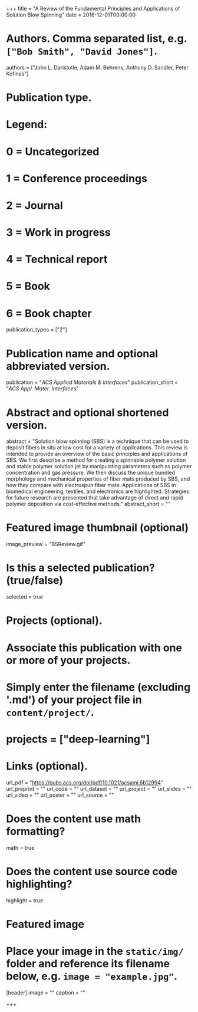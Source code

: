 +++
title = "A Review of the Fundamental Principles and Applications of Solution Blow Spinning"
date = 2016-12-01T00:00:00

# Authors. Comma separated list, e.g. `["Bob Smith", "David Jones"]`.
authors = ["John L. Daristotle, Adam M. Behrens, Anthony D. Sandler, Peter Kofinas"]

# Publication type.
# Legend:
# 0 = Uncategorized
# 1 = Conference proceedings
# 2 = Journal
# 3 = Work in progress
# 4 = Technical report
# 5 = Book
# 6 = Book chapter
publication_types = ["2"]

# Publication name and optional abbreviated version.
publication = "*ACS Applied Materials & Interfaces*"
publication_short = "*ACS Appl. Mater. Interfaces*"

# Abstract and optional shortened version.
abstract = "Solution blow spinning (SBS) is a technique that can be used to deposit fibers in situ at low cost for a variety of applications. This review is intended to provide an overview of the basic principles and applications of SBS. We first describe a method for creating a spinnable polymer solution and stable polymer solution jet by manipulating parameters such as polymer concentration and gas pressure. We then discuss the unique bundled morphology and mechanical properties of fiber mats produced by SBS, and how they compare with electrospun fiber mats. Applications of SBS in biomedical engineering, textiles, and electronics are highlighted. Strategies for future research are presented that take advantage of direct and rapid polymer deposition via cost-effective methods."
abstract_short = ""

# Featured image thumbnail (optional)
image_preview = "BSReview.gif"

# Is this a selected publication? (true/false)
selected = true

# Projects (optional).
#   Associate this publication with one or more of your projects.
#   Simply enter the filename (excluding '.md') of your project file in `content/project/`.
#  projects = ["deep-learning"]

# Links (optional).
url_pdf = "https://pubs.acs.org/doi/pdf/10.1021/acsami.6b12994"
url_preprint = ""
url_code = ""
url_dataset = ""
url_project = ""
url_slides = ""
url_video = ""
url_poster = ""
url_source = ""

# Does the content use math formatting?
math = true

# Does the content use source code highlighting?
highlight = true

# Featured image
# Place your image in the `static/img/` folder and reference its filename below, e.g. `image = "example.jpg"`.
[header]
image = ""
caption = ""

+++